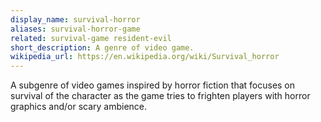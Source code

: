 ```yaml
---
display_name: survival-horror
aliases: survival-horror-game
related: survival-game resident-evil
short_description: A genre of video game.
wikipedia_url: https://en.wikipedia.org/wiki/Survival_horror
---
```

A subgenre of video games inspired by horror fiction that focuses on survival of the character as the game tries to frighten players with horror graphics and/or scary ambience.